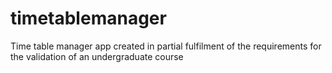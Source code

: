 # timetablemanager
Time table manager app created in partial fulfilment of the requirements for the validation of an undergraduate course
